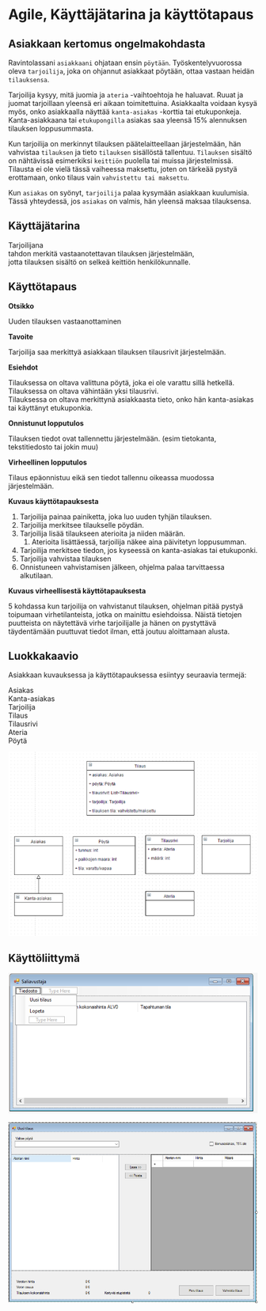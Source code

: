 # Agile, Käyttäjätarina ja käyttötapaus

## Asiakkaan kertomus ongelmakohdasta

Ravintolassani `asiakkaani` ohjataan ensin `pöytään`. Työskentelyvuorossa oleva `tarjoilija`, joka on ohjannut asiakkaat pöytään, ottaa vastaan heidän `tilauksensa`.

Tarjoilija kysyy, mitä juomia ja `ateria` -vaihtoehtoja he haluavat. Ruuat ja juomat tarjoillaan yleensä eri aikaan toimitettuina. Asiakkaalta voidaan kysyä myös, onko asiakkaalla näyttää `kanta-asiakas` -korttia tai etukuponkeja. Kanta-asiakkaana tai `etukupongilla` asiakas saa yleensä 15% alennuksen tilauksen loppusummasta.

Kun tarjoilija on merkinnyt tilauksen päätelaitteellaan järjestelmään, hän vahvistaa `tilauksen` ja tieto `tilauksen` sisällöstä tallentuu. `Tilauksen` sisältö on nähtävissä esimerkiksi `keittiön` puolella tai muissa järjestelmissä. Tilausta ei ole vielä tässä vaiheessa maksettu, joten on tärkeää pystyä erottamaan, onko tilaus vain `vahvistettu tai maksettu`.

 Kun `asiakas` on syönyt, `tarjoilija` palaa kysymään asiakkaan kuulumisia. Tässä yhteydessä, jos `asiakas` on valmis, hän yleensä maksaa tilauksensa.

## Käyttäjätarina

Tarjoilijana  
tahdon merkitä vastaanotettavan tilauksen järjestelmään,  
jotta tilauksen sisältö on selkeä keittiön henkilökunnalle.

## Käyttötapaus

**Otsikko**

Uuden tilauksen vastaanottaminen

**Tavoite**

Tarjoilija saa merkittyä asiakkaan tilauksen tilausrivit järjestelmään.

**Esiehdot**

Tilauksessa on oltava valittuna pöytä, joka ei ole varattu sillä hetkellä.  
Tilauksessa on oltava vähintään yksi tilausrivi.  
Tilauksessa on oltava merkittynä asiakkaasta tieto, onko hän kanta-asiakas tai käyttänyt etukuponkia.

**Onnistunut lopputulos**

Tilauksen tiedot ovat tallennettu järjestelmään. \(esim tietokanta, tekstitiedosto tai jokin muu\)

**Virheellinen lopputulos**

Tilaus epäonnistuu eikä sen tiedot tallennu oikeassa muodossa järjestelmään.

**Kuvaus käyttötapauksesta**

1. Tarjoilija painaa painiketta, joka luo uuden tyhjän tilauksen.
2. Tarjoilija merkitsee tilaukselle pöydän.
3. Tarjoilija lisää tilaukseen aterioita ja niiden määrän.
   1. Aterioita lisättäessä, tarjoilija näkee aina päivitetyn loppusumman.
4. Tarjoilija merkitsee tiedon, jos kyseessä on kanta-asiakas tai etukuponki.
5. Tarjoilija vahvistaa tilauksen
6. Onnistuneen vahvistamisen jälkeen, ohjelma palaa tarvittaessa alkutilaan.

**Kuvaus virheellisestä käyttötapauksesta**

5 kohdassa kun tarjoilija on vahvistanut tilauksen, ohjelman pitää pystyä toipumaan virhetilanteista, jotka on mainittu esiehdoissa. Näistä tietojen puutteista on näytettävä virhe tarjoilijalle ja hänen on pystyttävä täydentämään puuttuvat tiedot ilman, että joutuu aloittamaan alusta. 

## Luokkakaavio

Asiakkaan kuvauksessa ja käyttötapauksessa esiintyy seuraavia termejä:

Asiakas  
Kanta-asiakas  
Tarjoilija  
Tilaus  
Tilausrivi  
Ateria  
Pöytä 

![](.gitbook/assets/ka-ytta-ja-tarina-ja-ka-ytto-tapaus3.png)

## Käyttöliittymä

![](.gitbook/assets/ka-ytta-ja-tarina-ja-ka-ytto-tapaus.png)

![](.gitbook/assets/ka-ytta-ja-tarina-ja-ka-ytto-tapaus2.png)

